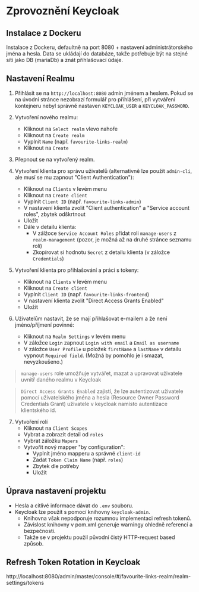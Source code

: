 # Zprovoznění Keycloak

## Instalace z Dockeru
Instalace z Dockeru, defaultně na port 8080 + nastavení administrátorského jména a hesla.
Data se ukládají do databáze, takže potřebuje být na stejné síti jako DB (mariaDb) a znát
přihlašovací údaje.

## Nastavení Realmu
1. Přihlásit se na `http://localhost:8080` admin jménem a heslem. Pokud se na úvodní stránce nezobrazí
formulář pro přihlášení, při vytváření kontejneru nebyl správně nastaven `KEYCLOAK_USER` a `KEYCLOAK_PASSWORD`.

2. Vytvoření nového realmu: 
   - Kliknout na `Select realm` vlevo nahoře
   - Kliknout na `Create realm`
   - Vyplnit `Name` (např. `favourite-links-realm`)
   - Kliknout na `Create`

3. Přepnout se na vytvořený realm.

4. Vytvoření klienta pro správu uživatelů (alternativně lze použít `admin-cli`, 
ale musí se mu zapnout "Client Authentication"):
   - Kliknout na `Clients` v levém menu
   - Kliknout na `Create client`
   - Vyplnit `Client ID` (např. `favourite-links-admin`)
   - V nastavení klienta zvolit "Client authentication" a "Service account roles", zbytek odškrtnout
   - Uložit
   - Dále v detailu klienta:
     - V zálžoce `Service Account Roles` přidat roli `manage-users` z `realm-management` (pozor, je možná až na druhé stránce seznamu rolí)
     - Zkopírovat si hodnotu `Secret` z detailu klienta (v záložce `Credentials`)

5. Vytvoření klienta pro přihlašování a práci s tokeny:
   - Kliknout na `Clients` v levém menu
   - Kliknout na `Create client`
   - Vyplnit `Client ID` (např. `favourite-links-frontend`)
   - V nastavení klienta zvolit "Direct Access Grants Enabled"
   - Uložit

6. Uživatelům nastavit, že se mají přihlašovat e-mailem a že není jméno/příjmení povinné:
   - Kliknout na `Realm Settings` v levém menu
   - V záložce `Login` zapnout `Login with email` a `Email as username`
   - V záložce `User Profile` u položek `firstName` a `lastName` v detailu vypnout `Required field`. (Možná by pomohlo je i smazat, nevyzkoušeno.)

> `manage-users` role umožňuje vytvářet, mazat a upravovat uživatele uvnitř daného realmu v Keycloak

> `Direct Access Grants Enabled` zajistí, že lze autentizovat uživatele pomocí uživatelského jména a hesla (Resource Owner Password Credentials Grant) uživatele v keycloak namísto autentizace klientského id.

7. Vytvoření rolí
    - Kliknout na `Client Scopes`
    - Vybrat a zobrazit detail od `roles`
    - Vybrat záložku `Mapers`
    - Vytvořit nový mapper "by configuration":
      - Vyplnit jméno mapperu a správné `client-id`
      - Zadat `Token Claim Name` (např. `roles`)
      - Zbytek dle potřeby
      - Uložit

## Úprava nastavení projektu
* Hesla a citlivé informace dávat do `.env` souboru.
* Keycloak lze použít s pomocí knihovny `keycloak-admin`. 
    - Knihovna však nepodporuje rozumnou implementaci refresh tokenů.
    - Závislost knihovny v pom.xml generuje warningy ohledně referencí a bezpečnosti.
    - Takže se v projektu použil původní čistý HTTP-request based způsob.

## Refresh Token Rotation in Keycloak
http://localhost:8080/admin/master/console/#/favourite-links-realm/realm-settings/tokens